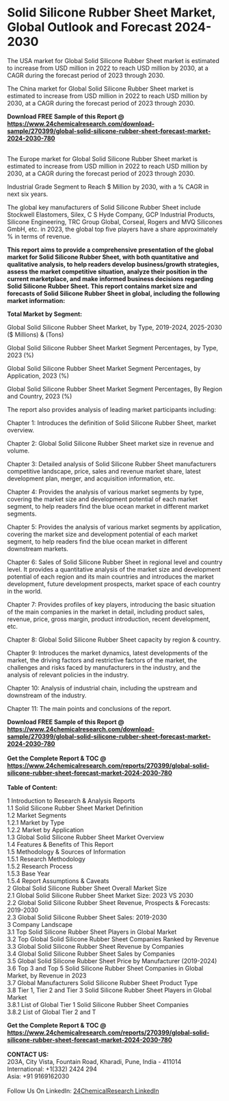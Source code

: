 <h1>Solid Silicone Rubber Sheet Market, Global Outlook and Forecast 2024-2030</h1><p>The USA market for Global Solid Silicone Rubber Sheet market is estimated to increase from USD million in 2022 to reach USD million by 2030, at a CAGR during the forecast period of 2023 through 2030.</p><p>
</p><p>The China market for Global Solid Silicone Rubber Sheet market is estimated to increase from USD million in 2022 to reach USD million by 2030, at a CAGR during the forecast period of 2023 through 2030.</p><div><b>Download FREE Sample of this Report @ 
            <a href="https://www.24chemicalresearch.com/download-sample/270399/global-solid-silicone-rubber-sheet-forecast-market-2024-2030-780">
            https://www.24chemicalresearch.com/download-sample/270399/global-solid-silicone-rubber-sheet-forecast-market-2024-2030-780</a></b></div><br><p>
</p><p>The Europe market for Global Solid Silicone Rubber Sheet market is estimated to increase from USD million in 2022 to reach USD million by 2030, at a CAGR during the forecast period of 2023 through 2030.</p><p>
Industrial Grade Segment to Reach $ Million by 2030, with a % CAGR in next six years.</p><p>
The global key manufacturers of Solid Silicone Rubber Sheet include Stockwell Elastomers, Silex, C S Hyde Company, GCP Industrial Products, Silicone Engineering, TRC Group Global, Corseal, Rogers and MVQ Silicones GmbH, etc. in 2023, the global top five players have a share approximately % in terms of revenue.</p><p>
<strong>This report aims to provide a comprehensive presentation of the global market for Solid Silicone Rubber Sheet, with both quantitative and qualitative analysis, to help readers develop business/growth strategies, assess the market competitive situation, analyze their position in the current marketplace, and make informed business decisions regarding Solid Silicone Rubber Sheet. This report contains market size and forecasts of Solid Silicone Rubber Sheet in global, including the following market information:</strong></p><p>
</p><p>
<strong>Total Market by Segment:</strong></p><p>
Global Solid Silicone Rubber Sheet Market, by Type, 2019-2024, 2025-2030 ($ Millions) &amp; (Tons)</p><p>
Global Solid Silicone Rubber Sheet Market Segment Percentages, by Type, 2023 (%)</p><p>
</p><p>
Global Solid Silicone Rubber Sheet Market Segment Percentages, by Application, 2023 (%)</p><p>
</p><p>
Global Solid Silicone Rubber Sheet Market Segment Percentages, By Region and Country, 2023 (%)</p><p>
</p><p>
</p><p></p><p>
The report also provides analysis of leading market participants including:</p><p>
</p><p>
</p><p>
Chapter 1: Introduces the definition of Solid Silicone Rubber Sheet, market overview.</p><p>
Chapter 2: Global Solid Silicone Rubber Sheet market size in revenue and volume.</p><p>
Chapter 3: Detailed analysis of Solid Silicone Rubber Sheet manufacturers competitive landscape, price, sales and revenue market share, latest development plan, merger, and acquisition information, etc.</p><p>
Chapter 4: Provides the analysis of various market segments by type, covering the market size and development potential of each market segment, to help readers find the blue ocean market in different market segments.</p><p>
Chapter 5: Provides the analysis of various market segments by application, covering the market size and development potential of each market segment, to help readers find the blue ocean market in different downstream markets.</p><p>
Chapter 6: Sales of Solid Silicone Rubber Sheet in regional level and country level. It provides a quantitative analysis of the market size and development potential of each region and its main countries and introduces the market development, future development prospects, market space of each country in the world.</p><p>
Chapter 7: Provides profiles of key players, introducing the basic situation of the main companies in the market in detail, including product sales, revenue, price, gross margin, product introduction, recent development, etc.</p><p>
Chapter 8: Global Solid Silicone Rubber Sheet capacity by region &amp; country.</p><p>
Chapter 9: Introduces the market dynamics, latest developments of the market, the driving factors and restrictive factors of the market, the challenges and risks faced by manufacturers in the industry, and the analysis of relevant policies in the industry.</p><p>
Chapter 10: Analysis of industrial chain, including the upstream and downstream of the industry.</p><p>
Chapter 11: The main points and conclusions of the report.</p><div><b>Download FREE Sample of this Report @ 
            <a href="https://www.24chemicalresearch.com/download-sample/270399/global-solid-silicone-rubber-sheet-forecast-market-2024-2030-780">
            https://www.24chemicalresearch.com/download-sample/270399/global-solid-silicone-rubber-sheet-forecast-market-2024-2030-780</a></b></div><br><div><b>Get the Complete Report & TOC @ 
            <a href="https://www.24chemicalresearch.com/reports/270399/global-solid-silicone-rubber-sheet-forecast-market-2024-2030-780">
            https://www.24chemicalresearch.com/reports/270399/global-solid-silicone-rubber-sheet-forecast-market-2024-2030-780</a></b></div><br>
            <b>Table of Content:</b><p>1 Introduction to Research & Analysis Reports<br />
    1.1 Solid Silicone Rubber Sheet Market Definition<br />
    1.2 Market Segments<br />
        1.2.1 Market by Type<br />
        1.2.2 Market by Application<br />
    1.3 Global Solid Silicone Rubber Sheet Market Overview<br />
    1.4 Features & Benefits of This Report<br />
    1.5 Methodology & Sources of Information<br />
        1.5.1 Research Methodology<br />
        1.5.2 Research Process<br />
        1.5.3 Base Year<br />
        1.5.4 Report Assumptions & Caveats<br />
2 Global Solid Silicone Rubber Sheet Overall Market Size<br />
    2.1 Global Solid Silicone Rubber Sheet Market Size: 2023 VS 2030<br />
    2.2 Global Solid Silicone Rubber Sheet Revenue, Prospects & Forecasts: 2019-2030<br />
    2.3 Global Solid Silicone Rubber Sheet Sales: 2019-2030<br />
3 Company Landscape<br />
    3.1 Top Solid Silicone Rubber Sheet Players in Global Market<br />
    3.2 Top Global Solid Silicone Rubber Sheet Companies Ranked by Revenue<br />
    3.3 Global Solid Silicone Rubber Sheet Revenue by Companies<br />
    3.4 Global Solid Silicone Rubber Sheet Sales by Companies<br />
    3.5 Global Solid Silicone Rubber Sheet Price by Manufacturer (2019-2024)<br />
    3.6 Top 3 and Top 5 Solid Silicone Rubber Sheet Companies in Global Market, by Revenue in 2023<br />
    3.7 Global Manufacturers Solid Silicone Rubber Sheet Product Type<br />
    3.8 Tier 1, Tier 2 and Tier 3 Solid Silicone Rubber Sheet Players in Global Market<br />
        3.8.1 List of Global Tier 1 Solid Silicone Rubber Sheet Companies<br />
        3.8.2 List of Global Tier 2 and T</p><div><b>Get the Complete Report & TOC @ 
            <a href="https://www.24chemicalresearch.com/reports/270399/global-solid-silicone-rubber-sheet-forecast-market-2024-2030-780">
            https://www.24chemicalresearch.com/reports/270399/global-solid-silicone-rubber-sheet-forecast-market-2024-2030-780</a></b></div><br><b>CONTACT US:</b><br>
            203A, City Vista, Fountain Road, Kharadi, Pune, India - 411014<br>
            International: +1(332) 2424 294<br>
            Asia: +91 9169162030 <br><br>
            Follow Us On LinkedIn: <a href="https://www.linkedin.com/company/24chemicalresearch/">24ChemicalResearch LinkedIn</a>